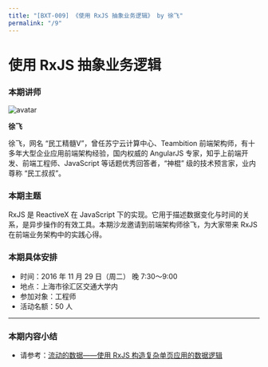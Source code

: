```yaml
---
title: "[BXT-009] 《使用 RxJS 抽象业务逻辑》 by 徐飞"
permalink: "/9"
---
```


# 使用 RxJS 抽象业务逻辑

### 本期讲师

![avatar](https://cloud.githubusercontent.com/assets/159840/20593809/ad919e28-b26e-11e6-9738-8d74d7c02e41.jpg)

**徐飞**

徐飞，网名 “民工精髓V”，曾任苏宁云计算中心、Teambition 前端架构师，有十多年大型企业应用前端架构经验，国内权威的 AngularJS 专家，知乎上前端开发、前端工程师、JavaScript 等话题优秀回答者，“神棍” 级的技术预言家，业内尊称 “民工叔叔”。


### 本期主题

RxJS 是 ReactiveX 在 JavaScript 下的实现。它用于描述数据变化与时间的关系，是异步操作的有效工具。本期沙龙邀请到前端架构师徐飞，为大家带来 RxJS 在前端业务架构中的实践心得。


### 本期具体安排

* 时间：2016 年 11 月 29 日（周二） 晚 7:30～9:00
* 地点：上海市徐汇区交通大学内
* 参加对象：工程师
* 活动名额：50 人

***

### 本期内容小结

* 请参考：[流动的数据——使用 RxJS 构造复杂单页应用的数据逻辑](https://zhuanlan.zhihu.com/p/23305264)
